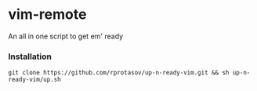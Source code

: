 # vim-remote

An all in one script to get em' ready

### Installation

```
git clone https://github.com/rprotasov/up-n-ready-vim.git && sh up-n-ready-vim/up.sh
```
